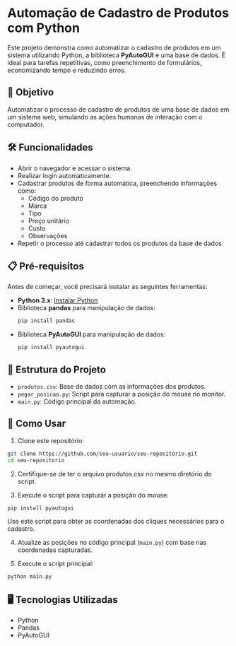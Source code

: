 # Automação de Cadastro de Produtos com Python

Este projeto demonstra como automatizar o cadastro de produtos em um sistema utilizando Python, a biblioteca **PyAutoGUI** e uma base de dados. É ideal para tarefas repetitivas, como preenchimento de formulários, economizando tempo e reduzindo erros.

## 🚀 Objetivo
Automatizar o processo de cadastro de produtos de uma base de dados em um sistema web, simulando as ações humanas de interação com o computador.

## 🛠️ Funcionalidades
- Abrir o navegador e acessar o sistema.
- Realizar login automaticamente.
- Cadastrar produtos de forma automática, preenchendo informações como:
  - Código do produto
  - Marca
  - Tipo
  - Preço unitário
  - Custo
  - Observações
- Repetir o processo até cadastrar todos os produtos da base de dados.

## 📋 Pré-requisitos
Antes de começar, você precisará instalar as seguintes ferramentas:
- **Python 3.x**: [Instalar Python](https://www.python.org/)
- Biblioteca **pandas** para manipulação de dados:
  ```bash
  pip install pandas
  ```
- Biblioteca **PyAutoGUI** para manipulação de dados:
  ```bash
  pip install pyautogui
  ```

## 📁 Estrutura do Projeto
- `produtos.csv`: Base de dados com as informações dos produtos.
- `pegar_posicao.py`: Script para capturar a posição do mouse no monitor.
- `main.py`: Código principal da automação.

## 🔧 Como Usar
1. Clone este repositório:
  ```bash
  git clone https://github.com/seu-usuario/seu-repositorio.git
  cd seu-repositorio
  ```

2. Certifique-se de ter o arquivo produtos.csv no mesmo diretório do script.

3. Execute o script para capturar a posição do mouse:
  ```bash
  pip install pyautogui
  ```
  Use este script para obter as coordenadas dos cliques necessários para o cadastro.

4. Atualize as posições no código principal (`main.py`) com base nas coordenadas capturadas.

5. Execute o script principal:
  ```bash
  python main.py
  ```

## 🖥️ Tecnologias Utilizadas
- Python
- Pandas
- PyAutoGUI